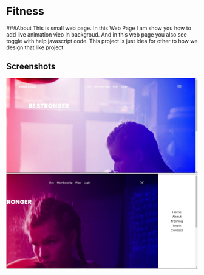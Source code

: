 # Fitness

###About
This is small web page. In this Web Page I am show you how to add live animation vieo in backgroud. And in this web page you also see toggle with help javascript code. This project is just idea for other to how we design that like project.

## Screenshots
![FirstPage](https://github.com/kushmahi21/Fitness/blob/main/Screenshot/f1.JPG)
![SecondPage](https://github.com/kushmahi21/Fitness/blob/main/Screenshot/f2.JPG)
